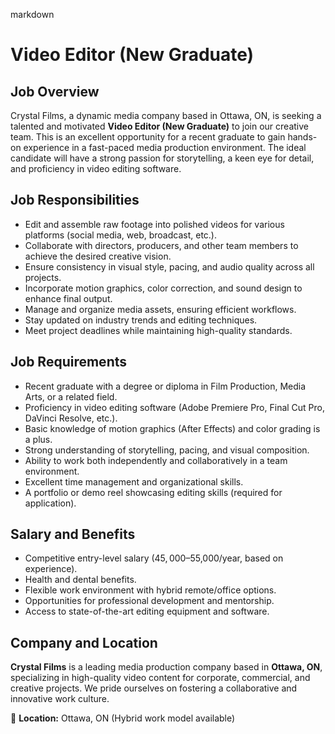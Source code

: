 markdown
# **Video Editor (New Graduate)**  

## **Job Overview**  
Crystal Films, a dynamic media company based in Ottawa, ON, is seeking a talented and motivated **Video Editor (New Graduate)** to join our creative team. This is an excellent opportunity for a recent graduate to gain hands-on experience in a fast-paced media production environment. The ideal candidate will have a strong passion for storytelling, a keen eye for detail, and proficiency in video editing software.  

## **Job Responsibilities**  
- Edit and assemble raw footage into polished videos for various platforms (social media, web, broadcast, etc.).  
- Collaborate with directors, producers, and other team members to achieve the desired creative vision.  
- Ensure consistency in visual style, pacing, and audio quality across all projects.  
- Incorporate motion graphics, color correction, and sound design to enhance final output.  
- Manage and organize media assets, ensuring efficient workflows.  
- Stay updated on industry trends and editing techniques.  
- Meet project deadlines while maintaining high-quality standards.  

## **Job Requirements**  
- Recent graduate with a degree or diploma in Film Production, Media Arts, or a related field.  
- Proficiency in video editing software (Adobe Premiere Pro, Final Cut Pro, DaVinci Resolve, etc.).  
- Basic knowledge of motion graphics (After Effects) and color grading is a plus.  
- Strong understanding of storytelling, pacing, and visual composition.  
- Ability to work both independently and collaboratively in a team environment.  
- Excellent time management and organizational skills.  
- A portfolio or demo reel showcasing editing skills (required for application).  

## **Salary and Benefits**  
- Competitive entry-level salary ($45,000–$55,000/year, based on experience).  
- Health and dental benefits.  
- Flexible work environment with hybrid remote/office options.  
- Opportunities for professional development and mentorship.  
- Access to state-of-the-art editing equipment and software.  

## **Company and Location**  
**Crystal Films** is a leading media production company based in **Ottawa, ON**, specializing in high-quality video content for corporate, commercial, and creative projects. We pride ourselves on fostering a collaborative and innovative work culture.  

📍 **Location:** Ottawa, ON (Hybrid work model available)